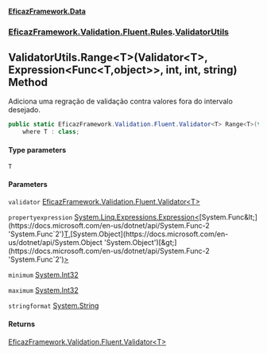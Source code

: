 #### [EficazFramework.Data](EficazFrameworkData.md 'EficazFramework Data')
### [EficazFramework.Validation.Fluent.Rules](EficazFrameworkData.md#EficazFramework_Validation_Fluent_Rules 'EficazFramework.Validation.Fluent.Rules').[ValidatorUtils](ValidatorUtils.md 'EficazFramework.Validation.Fluent.Rules.ValidatorUtils')
## ValidatorUtils.Range&lt;T&gt;(Validator&lt;T&gt;, Expression&lt;Func&lt;T,object&gt;&gt;, int, int, string) Method
Adiciona uma regração de validação contra valores fora do intervalo desejado.  
```csharp
public static EficazFramework.Validation.Fluent.Validator<T> Range<T>(this EficazFramework.Validation.Fluent.Validator<T> validator, System.Linq.Expressions.Expression<System.Func<T,object>> propertyexpression, int minimum=int.MinValue, int maximum=int.MaxValue, string stringformat="{0}")
    where T : class;
```
#### Type parameters
<a name='EficazFramework_Validation_Fluent_Rules_ValidatorUtils_Range_T_(EficazFramework_Validation_Fluent_Validator_T__System_Linq_Expressions_Expression_System_Func_T_object___int_int_string)_T'></a>
`T`  
  
#### Parameters
<a name='EficazFramework_Validation_Fluent_Rules_ValidatorUtils_Range_T_(EficazFramework_Validation_Fluent_Validator_T__System_Linq_Expressions_Expression_System_Func_T_object___int_int_string)_validator'></a>
`validator` [EficazFramework.Validation.Fluent.Validator&lt;](Validator_T_.md 'EficazFramework.Validation.Fluent.Validator&lt;T&gt;')[T](ValidatorUtils_Range_T_(Validator_T__Expression_Func_T_object___int_int_string).md#EficazFramework_Validation_Fluent_Rules_ValidatorUtils_Range_T_(EficazFramework_Validation_Fluent_Validator_T__System_Linq_Expressions_Expression_System_Func_T_object___int_int_string)_T 'EficazFramework.Validation.Fluent.Rules.ValidatorUtils.Range&lt;T&gt;(EficazFramework.Validation.Fluent.Validator&lt;T&gt;, System.Linq.Expressions.Expression&lt;System.Func&lt;T,object&gt;&gt;, int, int, string).T')[&gt;](Validator_T_.md 'EficazFramework.Validation.Fluent.Validator&lt;T&gt;')  
  
<a name='EficazFramework_Validation_Fluent_Rules_ValidatorUtils_Range_T_(EficazFramework_Validation_Fluent_Validator_T__System_Linq_Expressions_Expression_System_Func_T_object___int_int_string)_propertyexpression'></a>
`propertyexpression` [System.Linq.Expressions.Expression&lt;](https://docs.microsoft.com/en-us/dotnet/api/System.Linq.Expressions.Expression-1 'System.Linq.Expressions.Expression`1')[System.Func&lt;](https://docs.microsoft.com/en-us/dotnet/api/System.Func-2 'System.Func`2')[T](ValidatorUtils_Range_T_(Validator_T__Expression_Func_T_object___int_int_string).md#EficazFramework_Validation_Fluent_Rules_ValidatorUtils_Range_T_(EficazFramework_Validation_Fluent_Validator_T__System_Linq_Expressions_Expression_System_Func_T_object___int_int_string)_T 'EficazFramework.Validation.Fluent.Rules.ValidatorUtils.Range&lt;T&gt;(EficazFramework.Validation.Fluent.Validator&lt;T&gt;, System.Linq.Expressions.Expression&lt;System.Func&lt;T,object&gt;&gt;, int, int, string).T')[,](https://docs.microsoft.com/en-us/dotnet/api/System.Func-2 'System.Func`2')[System.Object](https://docs.microsoft.com/en-us/dotnet/api/System.Object 'System.Object')[&gt;](https://docs.microsoft.com/en-us/dotnet/api/System.Func-2 'System.Func`2')[&gt;](https://docs.microsoft.com/en-us/dotnet/api/System.Linq.Expressions.Expression-1 'System.Linq.Expressions.Expression`1')  
  
<a name='EficazFramework_Validation_Fluent_Rules_ValidatorUtils_Range_T_(EficazFramework_Validation_Fluent_Validator_T__System_Linq_Expressions_Expression_System_Func_T_object___int_int_string)_minimum'></a>
`minimum` [System.Int32](https://docs.microsoft.com/en-us/dotnet/api/System.Int32 'System.Int32')  
  
<a name='EficazFramework_Validation_Fluent_Rules_ValidatorUtils_Range_T_(EficazFramework_Validation_Fluent_Validator_T__System_Linq_Expressions_Expression_System_Func_T_object___int_int_string)_maximum'></a>
`maximum` [System.Int32](https://docs.microsoft.com/en-us/dotnet/api/System.Int32 'System.Int32')  
  
<a name='EficazFramework_Validation_Fluent_Rules_ValidatorUtils_Range_T_(EficazFramework_Validation_Fluent_Validator_T__System_Linq_Expressions_Expression_System_Func_T_object___int_int_string)_stringformat'></a>
`stringformat` [System.String](https://docs.microsoft.com/en-us/dotnet/api/System.String 'System.String')  
  
#### Returns
[EficazFramework.Validation.Fluent.Validator&lt;](Validator_T_.md 'EficazFramework.Validation.Fluent.Validator&lt;T&gt;')[T](ValidatorUtils_Range_T_(Validator_T__Expression_Func_T_object___int_int_string).md#EficazFramework_Validation_Fluent_Rules_ValidatorUtils_Range_T_(EficazFramework_Validation_Fluent_Validator_T__System_Linq_Expressions_Expression_System_Func_T_object___int_int_string)_T 'EficazFramework.Validation.Fluent.Rules.ValidatorUtils.Range&lt;T&gt;(EficazFramework.Validation.Fluent.Validator&lt;T&gt;, System.Linq.Expressions.Expression&lt;System.Func&lt;T,object&gt;&gt;, int, int, string).T')[&gt;](Validator_T_.md 'EficazFramework.Validation.Fluent.Validator&lt;T&gt;')  
